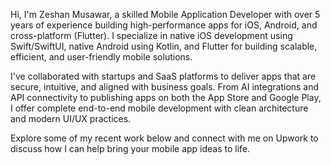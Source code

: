 Hi, I'm Zeshan Musawar, a skilled Mobile Application Developer with over 5 years of experience building high-performance apps for iOS, Android, and cross-platform (Flutter). I specialize in native iOS development using Swift/SwiftUI, native Android using Kotlin, and Flutter for building scalable, efficient, and user-friendly mobile solutions.

I've collaborated with startups and SaaS platforms to deliver apps that are secure, intuitive, and aligned with business goals. From AI integrations and API connectivity to publishing apps on both the App Store and Google Play, I offer complete end-to-end mobile development with clean architecture and modern UI/UX practices.

Explore some of my recent work below and connect with me on Upwork to discuss how I can help bring your mobile app ideas to life.
